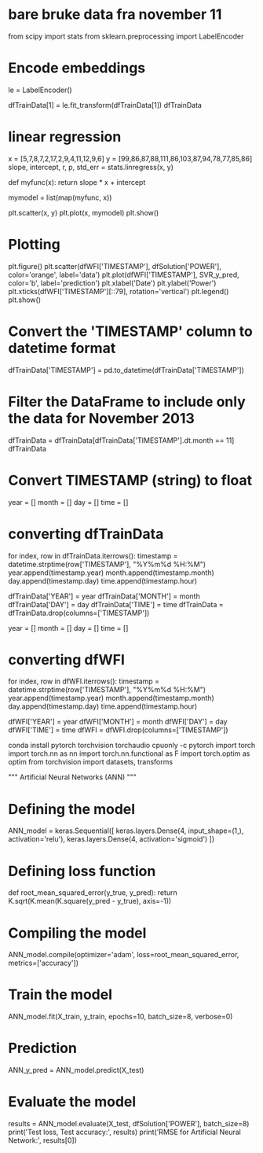 # bare bruke data fra november 11

from scipy import stats
from sklearn.preprocessing import LabelEncoder

# Encode embeddings
le = LabelEncoder()

dfTrainData[1] = le.fit_transform(dfTrainData[1])
dfTrainData

# linear regression
x = [5,7,8,7,2,17,2,9,4,11,12,9,6]
y = [99,86,87,88,111,86,103,87,94,78,77,85,86]
slope, intercept, r, p, std_err = stats.linregress(x, y)

def myfunc(x):
  return slope * x + intercept

mymodel = list(map(myfunc, x))

plt.scatter(x, y)
plt.plot(x, mymodel)
plt.show()


# Plotting
plt.figure()
plt.scatter(dfWFI['TIMESTAMP'], dfSolution['POWER'], color='orange', label='data')
plt.plot(dfWFI['TIMESTAMP'], SVR_y_pred, color='b', label='prediction') 
plt.xlabel('Date')
plt.ylabel('Power')
plt.xticks(dfWFI['TIMESTAMP'][::79],  rotation='vertical')
plt.legend()
plt.show()

# Convert the 'TIMESTAMP' column to datetime format
dfTrainData['TIMESTAMP'] = pd.to_datetime(dfTrainData['TIMESTAMP'])

# Filter the DataFrame to include only the data for November 2013
dfTrainData = dfTrainData[dfTrainData['TIMESTAMP'].dt.month == 11]
dfTrainData


# Convert TIMESTAMP (string) to float
year = []
month = []
day = []
time = []

# converting dfTrainData
for index, row in dfTrainData.iterrows():
    timestamp = datetime.strptime(row['TIMESTAMP'],  "%Y%m%d %H:%M")
    year.append(timestamp.year)
    month.append(timestamp.month)
    day.append(timestamp.day)
    time.append(timestamp.hour)

dfTrainData['YEAR'] = year
dfTrainData['MONTH'] = month
dfTrainData['DAY'] = day
dfTrainData['TIME'] = time
dfTrainData = dfTrainData.drop(columns=['TIMESTAMP'])

year = []
month = []
day = []
time = []

# converting dfWFI
for index, row in dfWFI.iterrows():
    timestamp = datetime.strptime(row['TIMESTAMP'],  "%Y%m%d %H:%M")
    year.append(timestamp.year)
    month.append(timestamp.month)
    day.append(timestamp.day)
    time.append(timestamp.hour)

dfWFI['YEAR'] = year
dfWFI['MONTH'] = month
dfWFI['DAY'] = day
dfWFI['TIME'] = time
dfWFI = dfWFI.drop(columns=['TIMESTAMP'])


conda install pytorch torchvision torchaudio cpuonly -c pytorch
import torch
import torch.nn as nn
import torch.nn.functional as F
import torch.optim as optim
from torchvision import datasets, transforms

""" Artificial Neural Networks (ANN) """
# Defining the model 
ANN_model = keras.Sequential([ 
    keras.layers.Dense(4, input_shape=(1,), activation='relu'), 
    keras.layers.Dense(4, activation='sigmoid') 
]) 

# Defining loss function
def root_mean_squared_error(y_true, y_pred):
        return K.sqrt(K.mean(K.square(y_pred - y_true), axis=-1)) 

# Compiling the model 
ANN_model.compile(optimizer='adam', loss=root_mean_squared_error, metrics=['accuracy']) 
  
# Train the model
ANN_model.fit(X_train, y_train, epochs=10, batch_size=8, verbose=0) 

# Prediction
ANN_y_pred = ANN_model.predict(X_test)

# Evaluate the model
results = ANN_model.evaluate(X_test, dfSolution['POWER'], batch_size=8)
print('Test loss, Test accuracy:', results)
print('RMSE for Artificial Neural Network:', results[0])